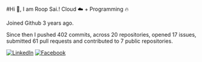 #Hi 👋, I am Roop Sai.!
Cloud ☁️ + Programming 🔥 

Joined Github 3 years ago.

Since then I pushed 402 commits, across 20 repositories, opened 17 issues, submitted 61 pull requests and contributed to 7 public repositories.

[![LinkedIn](https://img.shields.io/badge/LinkedIn-blue.svg?style=for-the-badge&logo=linkedin)](https://www.linkedin.com/in/roopsai/)
[![Facebook](https://img.shields.io/badge/facebook-blue.svg?style=for-the-badge&logo=facebook&logoColor=white)](https://www.facebook.com/roopsai.surampudi.1)
